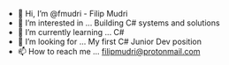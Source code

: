 - 👋 Hi, I’m @fmudri - Filip Mudri
- 👀 I’m interested in ... Building C# systems and solutions
- 🌱 I’m currently learning ... C#
- 💞️ I’m looking for ... My first C# Junior Dev position 
- 📫 How to reach me ... filipmudri@protonmail.com

<!---
fmudri/fmudri is a ✨ special ✨ repository because its `README.md` (this file) appears on your GitHub profile.
You can click the Preview link to take a look at your changes.
--->
